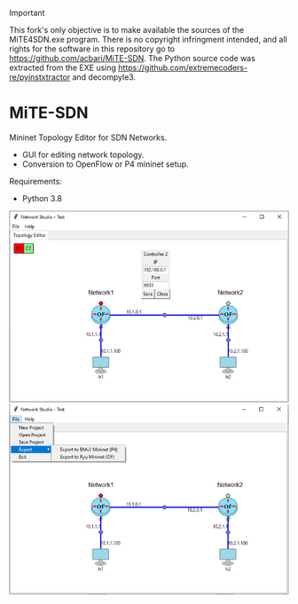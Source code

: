 > [!IMPORTANT]
> This fork's only objective is to make available the sources of the MiTE4SDN.exe program.
> There is no copyright infringment intended, and all rights for the software in this repository go to https://github.com/acbari/MiTE-SDN.
> The Python source code was extracted from the EXE using https://github.com/extremecoders-re/pyinstxtractor and decompyle3.



# MiTE-SDN
Mininet Topology Editor for SDN Networks.

- GUI for editing network topology.
- Conversion to OpenFlow or P4 mininet setup.

Requirements:
- Python 3.8

![Image of MiTESDN](https://github.com/acbari/MiTE-SDN/blob/master/MiTESDN.png)
![Image of MiTESDN](https://github.com/acbari/MiTE-SDN/blob/master/MiTESDN2.png)
